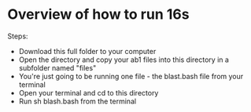 # Overview of how to run 16s 

Steps: 
- Download this full folder to your computer
- Open the directory and copy your ab1 files into this directory in a subfolder named "files"
- You're just going to be running one file - the blast.bash file from your terminal
- Open your terminal and cd to this directory 
- Run sh blash.bash from the terminal 
